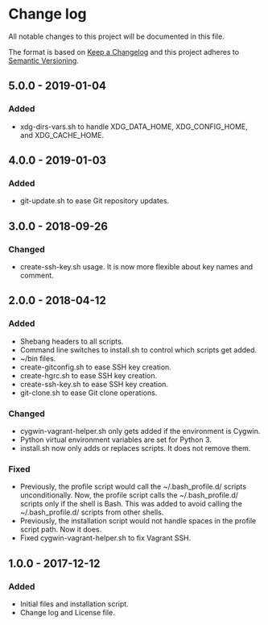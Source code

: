 # Change log

All notable changes to this project will be documented in this file.

The format is based on [Keep a Changelog](http://keepachangelog.com/en/1.0.0/) and this project adheres to [Semantic Versioning](http://semver.org/spec/v2.0.0.html).

## 5.0.0 - 2019-01-04
### Added
- xdg-dirs-vars.sh to handle XDG_DATA_HOME, XDG_CONFIG_HOME, and XDG_CACHE_HOME.

## 4.0.0 - 2019-01-03
### Added
- git-update.sh to ease Git repository updates.

## 3.0.0 - 2018-09-26
### Changed
- create-ssh-key.sh usage. It is now more flexible about key names and comment.

## 2.0.0 - 2018-04-12
### Added
- Shebang headers to all scripts.
- Command line switches to install.sh to control which scripts get added.
- ~/bin files.
- create-gitconfig.sh to ease SSH key creation.
- create-hgrc.sh to ease SSH key creation.
- create-ssh-key.sh to ease SSH key creation.
- git-clone.sh to ease Git clone operations.
### Changed
- cygwin-vagrant-helper.sh only gets added if the environment is Cygwin.
- Python virtual environment variables are set for Python 3.
- install.sh now only adds or replaces scripts. It does not remove them.
### Fixed
- Previously, the profile script would call the ~/.bash_profile.d/ scripts unconditionally. Now, the profile script calls the ~/.bash_profile.d/ scripts only if the shell is Bash. This was added to avoid calling the ~/.bash_profile.d/ scripts from other shells.
- Previously, the installation script would not handle spaces in the profile script path. Now it does.
- Fixed cygwin-vagrant-helper.sh to fix Vagrant SSH.

## 1.0.0 - 2017-12-12
### Added
- Initial files and installation script.
- Change log and License file.

